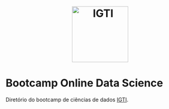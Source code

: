 <h1 align="center">
  <img alt="IGTI" src="https://d1yjjnpx0p53s8.cloudfront.net/styles/logo-thumbnail/s3/022020/igti_logo.png?hi429vXrVN.vYRTQ42ChCLQ07QWcyqJ2&itok=6zlx5D15" width="150px" />
</h1>

# Bootcamp Online Data Science

Diretório do bootcamp de ciências de dados <a href="https://codenation.dev/">IGTI</a>.
